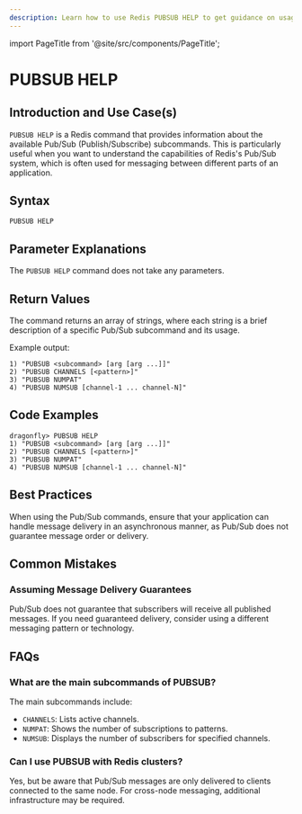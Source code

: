 ```yaml
---
description: Learn how to use Redis PUBSUB HELP to get guidance on usage details of the PUBSUB command in your Redis messaging setup.
---
```


import PageTitle from '@site/src/components/PageTitle';

# PUBSUB HELP

<PageTitle title="Redis PUBSUB HELP Explained (Better Than Official Docs)" />

## Introduction and Use Case(s)

`PUBSUB HELP` is a Redis command that provides information about the available Pub/Sub (Publish/Subscribe) subcommands. This is particularly useful when you want to understand the capabilities of Redis's Pub/Sub system, which is often used for messaging between different parts of an application.

## Syntax

```plaintext
PUBSUB HELP
```

## Parameter Explanations

The `PUBSUB HELP` command does not take any parameters.

## Return Values

The command returns an array of strings, where each string is a brief description of a specific Pub/Sub subcommand and its usage.

Example output:

```plaintext
1) "PUBSUB <subcommand> [arg [arg ...]]"
2) "PUBSUB CHANNELS [<pattern>]"
3) "PUBSUB NUMPAT"
4) "PUBSUB NUMSUB [channel-1 ... channel-N]"
```

## Code Examples

```cli
dragonfly> PUBSUB HELP
1) "PUBSUB <subcommand> [arg [arg ...]]"
2) "PUBSUB CHANNELS [<pattern>]"
3) "PUBSUB NUMPAT"
4) "PUBSUB NUMSUB [channel-1 ... channel-N]"
```

## Best Practices

When using the Pub/Sub commands, ensure that your application can handle message delivery in an asynchronous manner, as Pub/Sub does not guarantee message order or delivery.

## Common Mistakes

### Assuming Message Delivery Guarantees

Pub/Sub does not guarantee that subscribers will receive all published messages. If you need guaranteed delivery, consider using a different messaging pattern or technology.

## FAQs

### What are the main subcommands of PUBSUB?

The main subcommands include:

- `CHANNELS`: Lists active channels.
- `NUMPAT`: Shows the number of subscriptions to patterns.
- `NUMSUB`: Displays the number of subscribers for specified channels.

### Can I use PUBSUB with Redis clusters?

Yes, but be aware that Pub/Sub messages are only delivered to clients connected to the same node. For cross-node messaging, additional infrastructure may be required.
